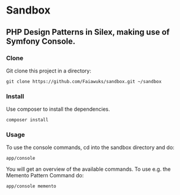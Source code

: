 # Sandbox 
## PHP Design Patterns in Silex, making use of Symfony Console.

### Clone
Git clone this project in a directory:

````
git clone https://github.com/Faiawuks/sandbox.git ~/sandbox
````

### Install
Use composer to install the dependencies.

````
composer install
````

### Usage
To use the console commands, cd into the sandbox directory and do:

````
app/console
````

You will get an overview of the available commands. To use e.g. the Memento Pattern Command do:

````
app/console memento
````

